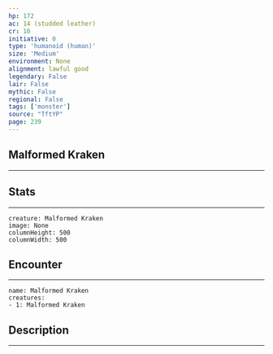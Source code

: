 ```yaml
---
hp: 172
ac: 14 (studded leather)
cr: 10
initiative: 0
type: 'humanoid (human)'    
size: 'Medium'
environment: None
alignment: lawful good
legendary: False
lair: False
mythic: False
regional: False
tags: ['monster']
source: "TftYP"
page: 239
---
```


## Malformed Kraken
---



## Stats
---

```statblock
creature: Malformed Kraken
image: None
columnHeight: 500
columnWidth: 500
```

## Encounter
---

```encounter-table
name: Malformed Kraken
creatures:
- 1: Malformed Kraken
```

## Description
---




